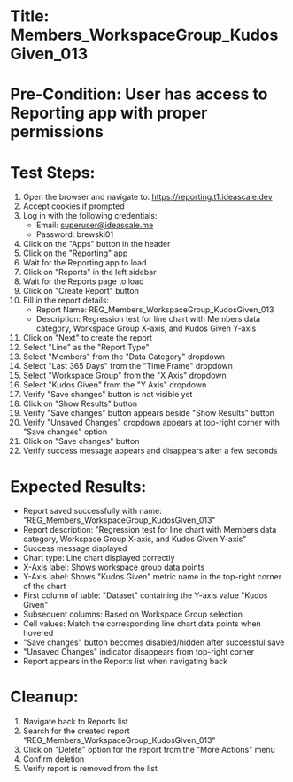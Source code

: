 # Title: Members_WorkspaceGroup_KudosGiven_013

# Pre-Condition: User has access to Reporting app with proper permissions

# Test Steps:
1. Open the browser and navigate to: https://reporting.t1.ideascale.dev
2. Accept cookies if prompted
3. Log in with the following credentials:
   - Email: superuser@ideascale.me
   - Password: brewski01
4. Click on the "Apps" button in the header
5. Click on the "Reporting" app
6. Wait for the Reporting app to load
7. Click on "Reports" in the left sidebar
8. Wait for the Reports page to load
9. Click on "Create Report" button
10. Fill in the report details:
    - Report Name: REG_Members_WorkspaceGroup_KudosGiven_013
    - Description: Regression test for line chart with Members data category, Workspace Group X-axis, and Kudos Given Y-axis
11. Click on "Next" to create the report
12. Select "Line" as the "Report Type"
13. Select "Members" from the "Data Category" dropdown
14. Select "Last 365 Days" from the "Time Frame" dropdown
15. Select "Workspace Group" from the "X Axis" dropdown
16. Select "Kudos Given" from the "Y Axis" dropdown
17. Verify "Save changes" button is not visible yet
18. Click on "Show Results" button
19. Verify "Save changes" button appears beside "Show Results" button
20. Verify "Unsaved Changes" dropdown appears at top-right corner with "Save changes" option
21. Click on "Save changes" button
22. Verify success message appears and disappears after a few seconds

# Expected Results:
- Report saved successfully with name: "REG_Members_WorkspaceGroup_KudosGiven_013"
- Report description: "Regression test for line chart with Members data category, Workspace Group X-axis, and Kudos Given Y-axis"
- Success message displayed
- Chart type: Line chart displayed correctly
- X-Axis label: Shows workspace group data points
- Y-Axis label: Shows "Kudos Given" metric name in the top-right corner of the chart
- First column of table: "Dataset" containing the Y-axis value "Kudos Given"
- Subsequent columns: Based on Workspace Group selection
- Cell values: Match the corresponding line chart data points when hovered
- "Save changes" button becomes disabled/hidden after successful save
- "Unsaved Changes" indicator disappears from top-right corner
- Report appears in the Reports list when navigating back

# Cleanup:
1. Navigate back to Reports list
2. Search for the created report "REG_Members_WorkspaceGroup_KudosGiven_013"
3. Click on "Delete" option for the report from the "More Actions" menu
4. Confirm deletion
5. Verify report is removed from the list